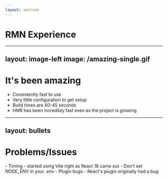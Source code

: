 ```yaml
---
layout: section
---
```


# RMN Experience

---
layout: image-left
image: /amazing-single.gif
---

# It's been amazing

<v-clicks>

- Consistently fast to use
- Very little configuration to get setup
- Build times are 40-45 seconds
- HMR has been incredibly fast even as the project is growing

</v-clicks>

---
layout: bullets
---

# Problems/Issues

<v-clicks>
- Timing -  started using Vite right as React 18 came out
- Don't set NODE_ENV in your .env
- Plugin bugs - React's plugin originally had a bug
</v-clicks>

